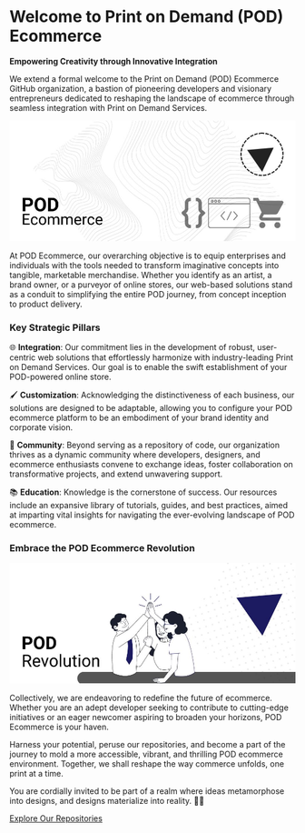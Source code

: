 # Welcome to Print on Demand (POD) Ecommerce

**Empowering Creativity through Innovative Integration**

We extend a formal welcome to the Print on Demand (POD) Ecommerce GitHub organization, a bastion of pioneering developers and visionary entrepreneurs dedicated to reshaping the landscape of ecommerce through seamless integration with Print on Demand Services.

![POD Ecommerce Banner](/profile/banner-1.jpg)

At POD Ecommerce, our overarching objective is to equip enterprises and individuals with the tools needed to transform imaginative concepts into tangible, marketable merchandise. Whether you identify as an artist, a brand owner, or a purveyor of online stores, our web-based solutions stand as a conduit to simplifying the entire POD journey, from concept inception to product delivery.

### **Key Strategic Pillars**

🌐 **Integration**: Our commitment lies in the development of robust, user-centric web solutions that effortlessly harmonize with industry-leading Print on Demand Services. Our goal is to enable the swift establishment of your POD-powered online store.

🖌️ **Customization**: Acknowledging the distinctiveness of each business, our solutions are designed to be adaptable, allowing you to configure your POD ecommerce platform to be an embodiment of your brand identity and corporate vision.

🌟 **Community**: Beyond serving as a repository of code, our organization thrives as a dynamic community where developers, designers, and ecommerce enthusiasts convene to exchange ideas, foster collaboration on transformative projects, and extend unwavering support.

📚 **Education**: Knowledge is the cornerstone of success. Our resources include an expansive library of tutorials, guides, and best practices, aimed at imparting vital insights for navigating the ever-evolving landscape of POD ecommerce.

### **Embrace the POD Ecommerce Revolution**

![POD Ecommerce Revolution](/profile/banner-revolution.jpg)

Collectively, we are endeavoring to redefine the future of ecommerce. Whether you are an adept developer seeking to contribute to cutting-edge initiatives or an eager newcomer aspiring to broaden your horizons, POD Ecommerce is your haven.

Harness your potential, peruse our repositories, and become a part of the journey to mold a more accessible, vibrant, and thrilling POD ecommerce environment. Together, we shall reshape the way commerce unfolds, one print at a time.

You are cordially invited to be part of a realm where ideas metamorphose into designs, and designs materialize into reality. 🌈✨

[Explore Our Repositories](https://github.com/POD-E-Commerce)

